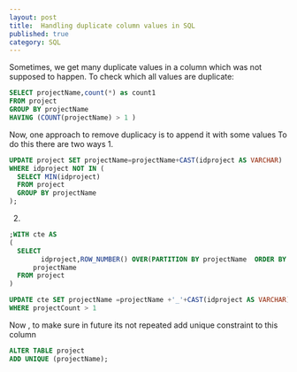 ```yaml
---
layout: post
title:  Handling duplicate column values in SQL
published: true
category: SQL
---
```


Sometimes, we get many duplicate values in a column which was not supposed to happen. 
To check which all values are duplicate:
```sql
SELECT projectName,count(*) as count1 
FROM project
GROUP BY projectName
HAVING (COUNT(projectName) > 1 )
```
Now, one approach to remove duplicacy is to append it with some values
To do this there are two ways
1. 
```sql
UPDATE project SET projectName=projectName+CAST(idproject AS VARCHAR)
WHERE idproject NOT IN (
  SELECT MIN(idproject) 
  FROM project
  GROUP BY projectName
);
```
2. 
```sql
;WITH cte AS
(
  SELECT
		idproject,ROW_NUMBER() OVER(PARTITION BY projectName  ORDER BY projectName ) AS projectCount,
      projectName 
  FROM project
)

UPDATE cte SET projectName =projectName +'_'+CAST(idproject AS VARCHAR)
WHERE projectCount > 1
```
Now , to make sure in future its not repeated add unique constraint to this column
```sql
ALTER TABLE project
ADD UNIQUE (projectName);
```

